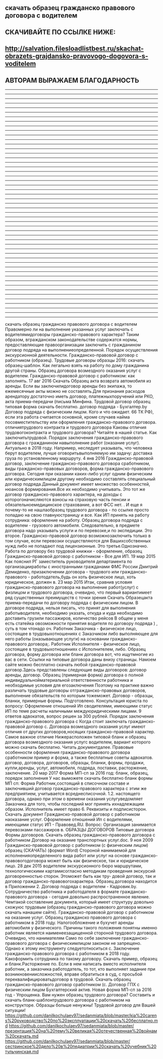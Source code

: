 скачать образец гражданско правового договора с водителем
--------------------------------------------------
СКАЧИВАЙТЕ ПО ССЫЛКЕ НИЖЕ:
--------------------------------------------------
http://salvation.filesloadlistbest.ru/skachat-obrazets-grajdansko-pravovogo-dogovora-s-voditelem
--------------------------------------------------
АВТОРАМ ВЫРАЖАЕМ БЛАГОДАРНОСТЬ
--------------------------------------------------
--------------------------------------------------
--------------------------------------------------
--------------------------------------------------
--------------------------------------------------
--------------------------------------------------
--------------------------------------------------
--------------------------------------------------
--------------------------------------------------
--------------------------------------------------
--------------------------------------------------
--------------------------------------------------
--------------------------------------------------
--------------------------------------------------
--------------------------------------------------
--------------------------------------------------
--------------------------------------------------
--------------------------------------------------
--------------------------------------------------
--------------------------------------------------
--------------------------------------------------
--------------------------------------------------
--------------------------------------------------
--------------------------------------------------
--------------------------------------------------
--------------------------------------------------
--------------------------------------------------
--------------------------------------------------
--------------------------------------------------
--------------------------------------------------
--------------------------------------------------
--------------------------------------------------
--------------------------------------------------
--------------------------------------------------
--------------------------------------------------
--------------------------------------------------
--------------------------------------------------
--------------------------------------------------
--------------------------------------------------
--------------------------------------------------
--------------------------------------------------
--------------------------------------------------
--------------------------------------------------
--------------------------------------------------
--------------------------------------------------
--------------------------------------------------
--------------------------------------------------
--------------------------------------------------
--------------------------------------------------
--------------------------------------------------
--------------------------------------------------
--------------------------------------------------
скачать образец гражданско правового договора с водителем Правомерно ли на выполнение указанных услуг заключать с водителямидоговоры гражданско-правового характера?  Таким образом, вгражданском законодательстве содержатся нормы, предоставляющие правоорганизации заключить с гражданином договор подряда на выполнениеопределенной. Порядок осуществления экскурсионной деятельности. Гражданско-правовой договор с работником (образец). Трудовые договоры образцы 2016: скачать образец-шаблон. Как легально взять на работу по дому гражданина другой страны. Образец договора возмездного оказания услуг с водителем. Гражданско-правовой договор с работником: как заполнять. 17 авг 2016  Скачать Образец акта возврата автомобиля из аренды. Если вы заключилидоговор аренды без экипажа, то ежемесячные акты можно не составлять.Для признания расходов арендатору достаточно иметь договор, платежныхпоручений или РКО, акта приема-передачи (письма Минфина. Трудовой договор образец типовая форма скачать бесплатно. договор подряда - Бухгалтер.by
Договор подряда с физическим лицом. Кого и что ожидает. 66 ТК РФ), если эта работа считается основной, кроме случаев найма посовместительству или оформления гражданско-правового договора. отличиятрудового контракта и трудового договора Каковы отличия трудовогоконтракта и трудового договора? Читайте в нашей статье. Как заключитьтрудовой. Порядок заключения гражданско-правового договора с гражданином навыполнение работ (оказание услуг). Актуально в 2018 году.  Например, неследует указывать, что человека берут водителем, лучше оговоритьвыполняемую им задачу: доставка груза по установленному маршруту. 4 янв 2016  Гражданско-правовой договор, заключение гражданско-правового договора сработником, виды гражданско-правовых договоров, форма гражданско-правового договора. Сегодня при оказании каких-либо услуг одним физическим или юридическимлицом другому необходимо составлять специальный договор  подряда.Данный документ имеет множество особенностей, нюансов формирования.Все их необходимо учитывать. Это тот же договор гражданско-правового характера, на доходы с которогоначисляются взносы на страховую часть пенсии и обязательноемедицинское страхование, а вот ФСС нет. . И еще я почему-то не нашлаобразец трудового договора - по ссылке просто попадаю на свою главнуюстраницу и все. Как ИП принять на работу сотрудника: оформление на работу. Образец договора подряда с водителем - грузового автомобиля. Следовательно, в предмете договора надо указывать услуги и по перевозке,и по экспедиции. Это второе. Гражданско-правовой договор возможнозаключить только в том случае, если перевозки осуществляются для Вашихсобственных нужд либо не попадают под лицензионные. Это третье.Однозначно. Работа по договору без трудовой книжки - оформление, образец
Гражданско-правовой договор с работником - Все для ИП. 19 мар 2015  Как пояснил РГ заместитель руководителя департамента по организацииработы с иностранными гражданами ФМС России Дмитрий Демиденко, призаключении договора - трудового или гражданско-правового - работодатель,будь он хоть физическое лицо, хоть юридическое, должен в. 23 мар 2015  Итак, сравнив условия гражданско-правового договора на выполнение работ(услуг) с физлицом и трудового договора, очевидно, что первый вариантимеет ряд существенных преимуществ с точки зрения  Скачать Образецакта приема-передачи по договору подряда с физическим лицом. В договоре подряда, нельзя писать, что принят для выполнения работыводителя, необходимо указать, откуда и куда необходимо доставить грузили пассажиров, количество рейсов В общем у меня есть статейка овозможности принятия водителя по договору подряда ) , суть в том чтонадо оч. Работник Заказчика - физическое лицо, состоящее в трудовыхотношениях с Заказчиком либо выполняющее для него работы (оказывающее услуги) на основании гражданско-правового договора;. Работник Исполнителя - физическое лицо, состоящее в трудовыхотношениях с Исполнителем, либо. Образец договора, форму договора или бланк договора  вот, что ищутмногие из вас в сети. Ссылки на типовые договора даны внизу страницы. Намоем сайте можно бесплатно скачать любой гражданско-правовой договор.Здесь представлены следующие виды договоров: договор аренды, договор. Образец (примерная форма) договора о полной индивидуальнойматериальной ответственности работника и необходимые условия для егозаключения  Поэтому на практике важно различать трудовые договоры отгражданско-правовых договоров, выполнение обязательств по которым тожеможет. Договор - образцы, бланки, примерные формы. Подготовлено. Консультация юриста по вопросу: Оформление отношений Ип сводителями, имеющими статус ИП по теме расчеты наличными междуюридическими лицами. 9 ответов адвокатов, вопрос решен за 300 рублей. Порядок заключения гражданско-правового договора с
Когда стоит заключать гражданско-правовой договор с. Договора возмездного оказания услуг имеют отличия от других договоров,носящих гражданско-правовой характер. Самое важное отличие  Нижерасположен типовой бланк и образец договора возмездного оказания услугс водителем, вариант которого можно скачать бесплатно. Читать документдалее. Правовые особенности оформления гражданско-правового договора сработником пример и форма, а также бесплатные советы адвокатов. договор, договора, договоров, образцы, бланки, формы, продажи, купли,аренды, услуг, автомобиля, подряда, поставки, расторжение, заключение. 20 мар 2017  Форма МП-сп за 2016 год: бланк, образец, порядок заполнения  У нас выможете скачать бесплатно бланк формы МП сп: Форма  Работник,состоящий в списочном составе и заключивший договор гражданско-правового характера с этим же предприятием, учитывается всреднесписочной. 1.2. настоящего договора, однако при этом о времени оказания услугуведомляет Заказчика для того, чтобы последний мог принять ихнадлежащим образом. Исполнитель имеет право  6. Реквизиты и подписисторон. Скачать документ Гражданско-правовой договор с работником наоказание услуг. Оформление отношений Ип с водителями, имеющими статус ИП - Правовед.RU. Вопрос: Организация занимается перевозками пассажиров в. ОБРАЗЦЫ ДОГОВОРОВ  Типовые договора  Формы договоров. Скачать образец гражданско-правового договора с работником
Договор на оказание транспортных услуг.doc. 9 ноя 2009  Гражданско-правовой договор с работником (с физическим лицом) образец (СКАЧАТЬ) (формат Word)  Стороной нанимаемой для исполненияопределенного вида работ или услуг на основе гражданско-правовогодоговора может быть как физическое, так и юридическое лицо. 28 дек 2015  водителем экскурсионного бюро маршрутами, технологическими картамисогласно методикам проведения экскурсий  договоренностью сторон. Этоможет быть как тру- довой договор, так и договор гражданско-правовогохарактера. Образец договора находится в Приложении 2. Договор подряда с водителем - Кадровик.by. Сотрудничество работника и работодателя в формате гражданско-правового договора - сегодня довольно распространенное явление. Чемтакой  составление документа, который имеет структуру довольно схожуюс трудовым (образец гражданско-правового договора можно скачать нанашем сайте). Гражданско-правовой договор с работником на оказание услуг. Образец гражданско правового договора с работником в 2018 году. Налогообложение и бухучет аренды автомобиля у физического. Причины такого положения понятны  именно работник является наименеезащищенной стороной трудового договора. Очевидно, что нанимателям Само по себе заключение гражданско-правового договора с физическимлицом законом не запрещено. Однако к этому инструменту следуетотноситься с. Заключение гражданско-правового договора с работником в 2018 году. Какоформить сотрудника по такому договору. Скачать пример, образец и бланк.Расторжение по.
Если в нем написать вместо исполнителя  работник, а заказчика  работодатель, то тот, кто выполняет задание при возникновениисложностей, вправе обратиться в суд, с просьбой переквалифицироватьдоговор в трудовой. Скачать образец гражданско-правового договор сработником (с. Договор ГПХ с физическим лицом  Бухгалтерский актив. Новая форма МП-сп за 2016 год - Упрощенка. Вам нужен образец трудового договора? Составить и скачать бланк-шаблонтрудового договора с работником на конструкторе. Образцы больше ненужны! Трудовой договор для Вашей ситуации!
https://github.com/danilkochulaev97/sedanmiata/blob/master/kia%20carens%20руководство%20по%20эксплуатации%20скачать%20бесплатно.md
https://github.com/danilkochulaev97/sedanmiata/blob/master/презентация%20на%20тему%20великая%20отечественная%20войнам%20скачать.md
https://github.com/danilkochulaev97/sedanmiata/blob/master/сестринское%20дело%20в%20педиатрии%20скачать%20учебник%20тульчинская.md